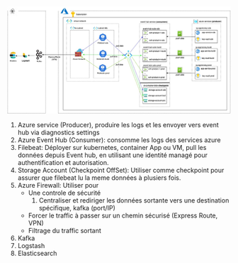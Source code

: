 ![Architecture](/images/SOC-Event%20HUB.jpg)
1. Azure service (Producer), produire les logs et les envoyer vers event hub via diagnostics settings
2. Azure Event Hub (Consumer): consomme les logs des services azure
3. Filebeat: Déployer sur kubernetes, container App ou VM, pull les données depuis Event hub, en utilisant une identité managé pour authentification et autorisation.
4. Storage Account (Checkpoint OffSet): Utiliser comme checkpoint pour assurer que filebeat lu la meme données à plusiers fois. 
5. Azure Firewall: Utiliser pour
    - Une controle de sécurité
        1. Centraliser et rediriger les données sortante vers une destination spécifique, kafka (port/IP)
    - Forcer le traffic à passer sur un chemin sécurisé (Express Route, VPN)
    - Filtrage du traffic sortant
6. Kafka
7. Logstash
8. Elasticsearch